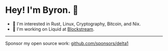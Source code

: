 # Hey! I'm Byron. 👋 

- :crab: I'm interested in Rust, Linux, Cryptography, Bitcoin, and Nix.
- :ocean: I'm working on Liquid at [Blockstream](https://github.com/blockstream).

---

Sponsor my open source work: [github.com/sponsors/delta1](https://github.com/sponsors/delta1)

